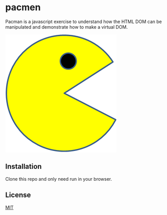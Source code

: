 # pacmen

Pacman is a javascript exercise to understand how the HTML DOM can be manipulated and demonstrate how to make a virtual DOM.

<img src="./images/PacMan1.png">

## Installation

Clone this repo and only need run in your browser.
## License
[MIT](https://choosealicense.com/licenses/mit/)